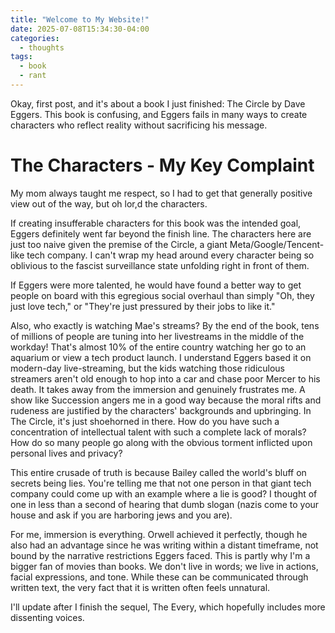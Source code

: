 ```yaml
---
title: "Welcome to My Website!"
date: 2025-07-08T15:34:30-04:00
categories:
  - thoughts
tags:
  - book
  - rant
---
```


Okay, first post, and it's about a book I just finished: The Circle by Dave Eggers. This book is confusing, and Eggers fails in many ways to create characters who reflect reality without sacrificing his message.

# The Characters - My Key Complaint
My mom always taught me respect, so I had to get that generally positive view out of the way, but oh lor,d the characters. 

If creating insufferable characters for this book was the intended goal, Eggers definitely went far beyond the finish line. The characters here are just too naive given the premise of the Circle, a giant Meta/Google/Tencent-like tech company. I can't wrap my head around every character being so oblivious to the fascist surveillance state unfolding right in front of them.

If Eggers were more talented, he would have found a better way to get people on board with this egregious social overhaul than simply "Oh, they just love tech," or "They're just pressured by their jobs to like it."

Also, who exactly is watching Mae's streams? By the end of the book, tens of millions of people are tuning into her livestreams in the middle of the workday! That's almost 10% of the entire country watching her go to an aquarium or view a tech product launch. I understand Eggers based it on modern-day live-streaming, but the kids watching those ridiculous streamers aren't old enough to hop into a car and chase poor Mercer to his death. It takes away from the immersion and genuinely frustrates me. A show like Succession angers me in a good way because the moral rifts and rudeness are justified by the characters' backgrounds and upbringing. In The Circle, it's just shoehorned in there. How do you have such a concentration of intellectual talent with such a complete lack of morals? How do so many people go along with the obvious torment inflicted upon personal lives and privacy? 

This entire crusade of truth is because Bailey called the world's bluff on secrets being lies. You're telling me that not one person in that giant tech company could come up with an example where a lie is good? I thought of one in less than a second of hearing that dumb slogan (nazis come to your house and ask if you are harboring jews and you are). 

For me, immersion is everything. Orwell achieved it perfectly, though he also had an advantage since he was writing within a distant timeframe, not bound by the narrative restrictions Eggers faced. This is partly why I'm a bigger fan of movies than books. We don't live in words; we live in actions, facial expressions, and tone. While these can be communicated through written text, the very fact that it is written often feels unnatural.

I'll update after I finish the sequel, The Every, which hopefully includes more dissenting voices.
